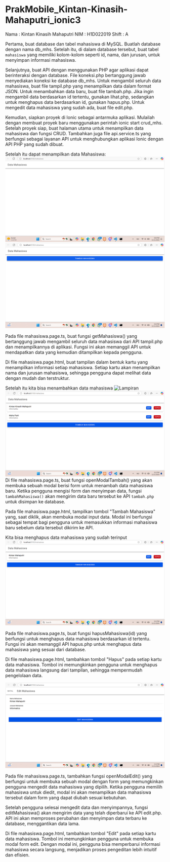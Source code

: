 # PrakMobile_Kintan-Kinasih-Mahaputri_ionic3

Nama : Kintan Kinasih Mahaputri
NIM : H1D022019
Shift : A

Pertama, buat database dan tabel mahasiswa di MySQL. Buatlah database dengan nama db_mhs. Setelah itu, di dalam database tersebut, buat tabel `mahasiswa` yang memiliki kolom-kolom seperti id, nama, dan jurusan, untuk menyimpan informasi mahasiswa.

Selanjutnya, buat API dengan menggunakan PHP agar aplikasi dapat berinteraksi dengan database. File koneksi.php bertanggung jawab menyediakan koneksi ke database db_mhs. Untuk mengambil seluruh data mahasiswa, buat file tampil.php yang menampilkan data dalam format JSON. Untuk menambahkan data baru, buat file tambah.php. Jika ingin mengambil data berdasarkan id tertentu, gunakan lihat.php, sedangkan untuk menghapus data berdasarkan id, gunakan hapus.php. Untuk mengedit data mahasiswa yang sudah ada, buat file edit.php.

Kemudian, siapkan proyek di Ionic sebagai antarmuka aplikasi. Mulailah dengan membuat proyek baru menggunakan perintah ionic start crud_mhs. Setelah proyek siap, buat halaman utama untuk menampilkan data mahasiswa dan fungsi CRUD. Tambahkan juga file api.service.ts yang berfungsi sebagai layanan API untuk menghubungkan aplikasi Ionic dengan API PHP yang sudah dibuat.

Setelah itu dapat menampilkan data Mahasiswa:
![Lampiran](ionic1.png)
![Lampiran](ionic2.png)

Pada file mahasiswa.page.ts, buat fungsi getMahasiswa() yang bertanggung jawab mengambil seluruh data mahasiswa dari API tampil.php dan menampilkannya di aplikasi. Fungsi ini akan memanggil API untuk mendapatkan data yang kemudian ditampilkan kepada pengguna.

Di file mahasiswa.page.html, buat tampilan dalam bentuk kartu yang menampilkan informasi setiap mahasiswa. Setiap kartu akan menampilkan nama dan jurusan mahasiswa, sehingga pengguna dapat melihat data dengan mudah dan terstruktur.

Setelah itu kita bisa menambahkan data mahasiswa
![Lampiran](ionic9.png)
![Lampiran](ionic4.png)
Di file mahasiswa.page.ts, buat fungsi openModalTambah() yang akan membuka sebuah modal berisi form untuk menambah data mahasiswa baru. Ketika pengguna mengisi form dan menyimpan data, fungsi `tambahMahasiswa()` akan mengirim data baru tersebut ke API `tambah.php` untuk disimpan ke database.

Pada file mahasiswa.page.html, tampilkan tombol "Tambah Mahasiswa" yang, saat diklik, akan membuka modal input data. Modal ini berfungsi sebagai tempat bagi pengguna untuk memasukkan informasi mahasiswa baru sebelum data tersebut dikirim ke API.

Kita bisa menghapus data mahasiswa yang sudah terinput
![Lampiran](ionic6.png)

Pada file mahasiswa.page.ts, buat fungsi hapusMahasiswa(id) yang berfungsi untuk menghapus data mahasiswa berdasarkan id tertentu. Fungsi ini akan memanggil API hapus.php untuk menghapus data mahasiswa yang sesuai dari database.

Di file mahasiswa.page.html, tambahkan tombol "Hapus" pada setiap kartu data mahasiswa. Tombol ini memungkinkan pengguna untuk menghapus data mahasiswa langsung dari tampilan, sehingga mempermudah pengelolaan data.

![Lampiran](ionic5.png)

Pada file mahasiswa.page.ts, tambahkan fungsi openModalEdit() yang berfungsi untuk membuka sebuah modal dengan form yang memungkinkan pengguna mengedit data mahasiswa yang dipilih. Ketika pengguna memilih mahasiswa untuk diedit, modal ini akan menampilkan data mahasiswa tersebut dalam form yang dapat diubah sesuai kebutuhan.

Setelah pengguna selesai mengedit data dan menyimpannya, fungsi editMahasiswa() akan mengirim data yang telah diperbarui ke API edit.php. API ini akan memproses perubahan dan menyimpan data terbaru ke database, menggantikan data lama.

Di file mahasiswa.page.html, tambahkan tombol "Edit" pada setiap kartu data mahasiswa. Tombol ini memungkinkan pengguna untuk membuka modal form edit. Dengan modal ini, pengguna bisa memperbarui informasi mahasiswa secara langsung, menjadikan proses pengeditan lebih intuitif dan efisien.
